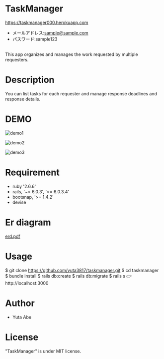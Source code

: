 # TaskManager
<https://taskmanager000.herokuapp.com>
- メールアドレス:sample@sample.com
- パスワード:sample123
<br>
This app organizes and manages the work requested by multiple requesters.

# Description
You can list tasks for each requester and manage response deadlines and response details.

# DEMO
![demo1](https://user-images.githubusercontent.com/68514078/106384589-0371aa80-640f-11eb-87a9-aac066f13959.gif)

![demo2](https://user-images.githubusercontent.com/68514078/106384642-4469bf00-640f-11eb-9589-ca08c9fd3c74.gif)

![demo3](https://user-images.githubusercontent.com/68514078/106384652-4f245400-640f-11eb-8b99-1f9524021b35.gif)

# Requirement
- ruby '2.6.6'
- rails, '~> 6.0.3', '>= 6.0.3.4'
- bootsnap, '>= 1.4.2'
- devise

# Er diagram
[erd.pdf](https://github.com/yuta3817/taskmanager/files/5888033/erd.pdf)

# Usage
$ git clone https://github.com/yuta3817/taskmanager.git
$ cd taskmanager
$ bundle install
$ rails db:create
$ rails db:migrate
$ rails s
👉 http://localhost:3000

# Author
- Yuta Abe

# License
"TaskManager" is under MIT license.